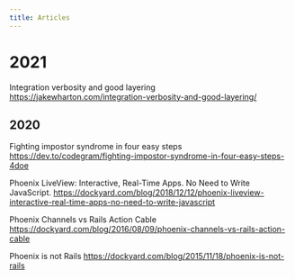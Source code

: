 ```yaml
---
title: Articles
---
```


# 2021

Integration verbosity and good layering
https://jakewharton.com/integration-verbosity-and-good-layering/


## 2020

Fighting impostor syndrome in four easy steps
https://dev.to/codegram/fighting-impostor-syndrome-in-four-easy-steps-4doe

Phoenix LiveView: Interactive, Real-Time Apps. No Need to Write JavaScript.
https://dockyard.com/blog/2018/12/12/phoenix-liveview-interactive-real-time-apps-no-need-to-write-javascript

Phoenix Channels vs Rails Action Cable
https://dockyard.com/blog/2016/08/09/phoenix-channels-vs-rails-action-cable

Phoenix is not Rails
https://dockyard.com/blog/2015/11/18/phoenix-is-not-rails
